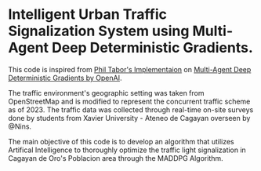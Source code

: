 # Intelligent Urban Traffic Signalization System using Multi-Agent Deep Deterministic Gradients.

This code is inspired from <a href="https://github.com/philtabor/Multi-Agent-Deep-Deterministic-Policy-Gradients"> Phil Tabor's Implementaion</a> on <a href="https://github.com/openai/multiagent-particle-envs">Multi-Agent Deep Deterministic Gradients by OpenAI</a>.

The traffic environment's geographic setting was taken from OpenStreetMap and is modified to represent the concurrent traffic scheme as of 2023. The traffic data was collected through real-time on-site surveys done by students from Xavier University - Ateneo de Cagayan overseen by @Nins.

The main objective of this code is to develop an algorithm that utilizes Artifical Intelligence to thoroughly optimize the traffic light signalization in Cagayan de Oro's Poblacion area through the MADDPG Algorithm.
